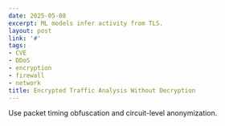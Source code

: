 ```yaml
---
date: 2025-05-08
excerpt: ML models infer activity from TLS.
layout: post
link: '#'
tags:
- CVE
- DDoS
- encryption
- firewall
- network
title: Encrypted Traffic Analysis Without Decryption
---
```

Use packet timing obfuscation and circuit-level anonymization.
